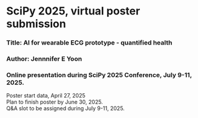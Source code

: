 # SciPy 2025, virtual poster submission  

### Title: AI for wearable ECG prototype - quantified health  
### Author: Jennnifer E Yoon  
### Online presentation during SciPy 2025 Conference, July 9-11, 2025.  

Poster start data, April 27, 2025  
Plan to finish poster by June 30, 2025.  
Q&A slot to be assigned during July 9-11, 2025.


